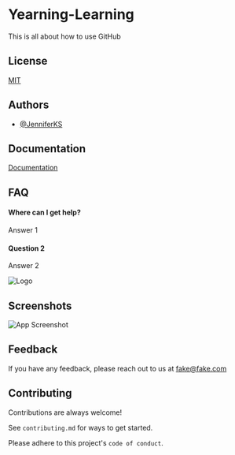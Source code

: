 
# Yearning-Learning

This is all about how to use GitHub


## License

[MIT](https://choosealicense.com/licenses/mit/)

  
## Authors

- [@JenniferKS](https://www.github.com/jenniferKS)

  
## Documentation

[Documentation](https://linktodocumentation)

  
## FAQ

#### Where can I get help?

Answer 1

#### Question 2

Answer 2

  
![Logo](https://dev-to-uploads.s3.amazonaws.com/uploads/articles/th5xamgrr6se0x5ro4g6.png)

    
## Screenshots

![App Screenshot](https://via.placeholder.com/468x300?text=App+Screenshot+Here)

  
## Feedback

If you have any feedback, please reach out to us at fake@fake.com

  
## Contributing

Contributions are always welcome!

See `contributing.md` for ways to get started.

Please adhere to this project's `code of conduct`.

  
